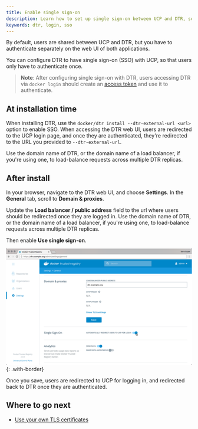 ```yaml
---
title: Enable single sign-on
description: Learn how to set up single sign-on between UCP and DTR, so that your users only have to authenticate once
keywords: dtr, login, sso
---
```


By default, users are shared between UCP and DTR, but you have to authenticate
separately on the web UI of both applications.

You can configure DTR to have single sign-on (SSO) with UCP, so that users only
have to authenticate once.

> **Note**: After configuring single sign-on with DTR, users accessing DTR via 
> `docker login` should create an [access token](/ee/dtr/user/access-tokens/) and use it to authenticate. 

## At installation time

When installing DTR, use the `docker/dtr install --dtr-external-url <url>`
option to enable SSO. When accessing the DTR web UI, users are redirected to the
UCP login page, and once they are authenticated, they're redirected to the URL
you provided to `--dtr-external-url`.

Use the domain name of DTR, or the domain name of a load balancer, if you're
using one, to load-balance requests across multiple DTR replicas.

## After install

In your browser, navigate to the DTR web UI, and choose **Settings**. In the
**General** tab, scroll to **Domain & proxies**.

Update the **Load balancer / public address** field to the url where users
should be redirected once they are logged in.
Use the domain name of DTR, or the domain name of a load balancer, if you're
using one, to load-balance requests across multiple DTR replicas.

Then enable **Use single sign-on**.

![](../../images/enable-sso-1.png){: .with-border}

Once you save, users are redirected to UCP for logging in, and redirected back to
DTR once they are authenticated.

## Where to go next

- [Use your own TLS certificates](use-your-own-tls-certificates.md)
